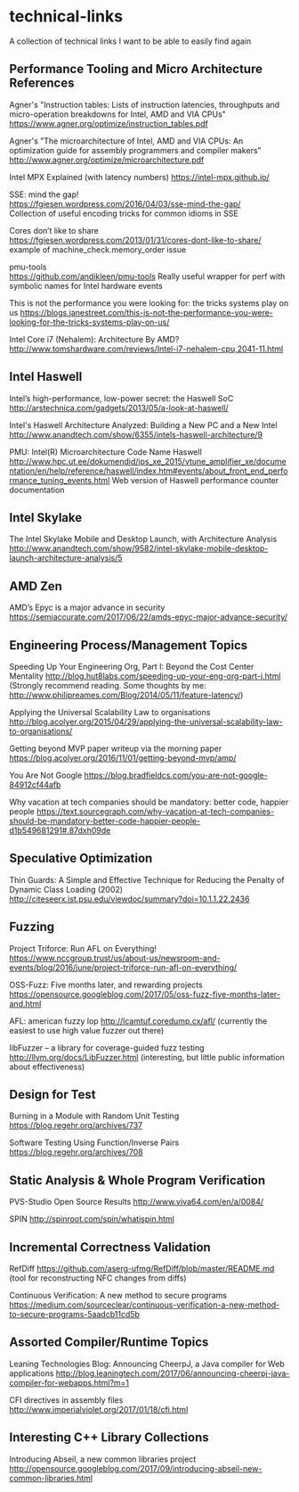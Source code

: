 # technical-links
A collection of technical links I want to be able to easily find again

Performance Tooling and Micro Architecture References
------------------------------------------------------
Agner's "Instruction tables: Lists of instruction latencies, throughputs and micro-operation breakdowns for Intel, AMD and VIA CPUs"
https://www.agner.org/optimize/instruction_tables.pdf

Agner's "The microarchitecture of Intel, AMD and VIA CPUs: An optimization guide for assembly programmers and compiler makers"
http://www.agner.org/optimize/microarchitecture.pdf

Intel MPX Explained (with latency numbers)
https://intel-mpx.github.io/

SSE: mind the gap!  
https://fgiesen.wordpress.com/2016/04/03/sse-mind-the-gap/  
Collection of useful encoding tricks for common idioms in SSE

Cores don’t like to share  
https://fgiesen.wordpress.com/2013/01/31/cores-dont-like-to-share/  
example of machine_check.memory_order issue

pmu-tools  
https://github.com/andikleen/pmu-tools
Really useful wrapper for perf with symbolic names for Intel hardware events

This is not the performance you were looking for: the tricks systems play on us
https://blogs.janestreet.com/this-is-not-the-performance-you-were-looking-for-the-tricks-systems-play-on-us/

Intel Core i7 (Nehalem): Architecture By AMD?
http://www.tomshardware.com/reviews/Intel-i7-nehalem-cpu,2041-11.html

Intel Haswell
--------------

Intel’s high-performance, low-power secret: the Haswell SoC
http://arstechnica.com/gadgets/2013/05/a-look-at-haswell/

Intel's Haswell Architecture Analyzed: Building a New PC and a New Intel
http://www.anandtech.com/show/6355/intels-haswell-architecture/9

PMU: Intel(R) Microarchitecture Code Name Haswell  
http://www.hpc.ut.ee/dokumendid/ips_xe_2015/vtune_amplifier_xe/documentation/en/help/reference/haswell/index.htm#events/about_front_end_performance_tuning_events.html
Web version of Haswell performance counter documentation

Intel Skylake
--------------
The Intel Skylake Mobile and Desktop Launch, with Architecture Analysis
http://www.anandtech.com/show/9582/intel-skylake-mobile-desktop-launch-architecture-analysis/5

AMD Zen
-------

AMD’s Epyc is a major advance in security
https://semiaccurate.com/2017/06/22/amds-epyc-major-advance-security/

Engineering Process/Management Topics
------------------------------

Speeding Up Your Engineering Org, Part I: Beyond the Cost Center Mentality
http://blog.hut8labs.com/speeding-up-your-eng-org-part-i.html
(Strongly recommend reading.  Some thoughts by me: http://www.philipreames.com/Blog/2014/05/11/feature-latency/)

Applying the Universal Scalability Law to organisations
http://blog.acolyer.org/2015/04/29/applying-the-universal-scalability-law-to-organisations/

Getting beyond MVP
paper writeup via the morning paper
https://blog.acolyer.org/2016/11/01/getting-beyond-mvp/amp/

You Are Not Google
https://blog.bradfieldcs.com/you-are-not-google-84912cf44afb

Why vacation at tech companies should be mandatory: better code, happier people 
https://text.sourcegraph.com/why-vacation-at-tech-companies-should-be-mandatory-better-code-happier-people-d1b549681291#.87dxh09de

Speculative Optimization
-------------------------

Thin Guards: A Simple and Effective Technique for Reducing the Penalty of Dynamic Class Loading (2002) 
http://citeseerx.ist.psu.edu/viewdoc/summary?doi=10.1.1.22.2436

Fuzzing
--------
Project Triforce: Run AFL on Everything!
https://www.nccgroup.trust/us/about-us/newsroom-and-events/blog/2016/june/project-triforce-run-afl-on-everything/

OSS-Fuzz: Five months later, and rewarding projects
https://opensource.googleblog.com/2017/05/oss-fuzz-five-months-later-and.html

AFL: american fuzzy lop
http://lcamtuf.coredump.cx/afl/
(currently the easiest to use high value fuzzer out there)

libFuzzer – a library for coverage-guided fuzz testing
http://llvm.org/docs/LibFuzzer.html
(interesting, but little public information about effectiveness)

Design for Test
---------------------------
Burning in a Module with Random Unit Testing
https://blog.regehr.org/archives/737

Software Testing Using Function/Inverse Pairs
https://blog.regehr.org/archives/708

Static Analysis & Whole Program Verification
---------------
PVS-Studio Open Source Results
http://www.viva64.com/en/a/0084/

SPIN
http://spinroot.com/spin/whatispin.html

Incremental Correctness Validation
-----------------------------------
RefDiff
https://github.com/aserg-ufmg/RefDiff/blob/master/README.md
(tool for reconstructing NFC changes from diffs)

Continuous Verification: A new method to secure programs
https://medium.com/sourceclear/continuous-verification-a-new-method-to-secure-programs-5aadcb11cd5b

Assorted Compiler/Runtime Topics
---------------------------------
Leaning Technologies Blog: Announcing CheerpJ, a Java compiler for Web applications
http://blog.leaningtech.com/2017/06/announcing-cheerpj-java-compiler-for-webapps.html?m=1

CFI directives in assembly files
http://www.imperialviolet.org/2017/01/18/cfi.html

Interesting C++ Library Collections
------------------------------------

Introducing Abseil, a new common libraries project
http://opensource.googleblog.com/2017/09/introducing-abseil-new-common-libraries.html
